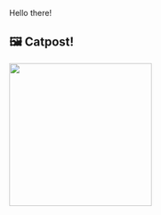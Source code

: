 Hello there!



## 🖼️ Catpost!

<sub>
    <img src="https://cdn2.thecatapi.com/images/7t0.jpg" height="256">
</sub>

